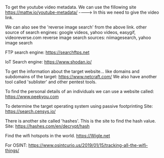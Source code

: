 To get the youtube video metadata. We can use the fillowing site
<https://mattw.io/youtube-metadata/> ----> In this we need to give the video link.

We can also see the 'reverse image search' from the above link.
other source of search engines:  google videos, yahoo videos, easygif, videoreverse.com
reverse image search sources:  niimagesearch, yahoo image search


FTP search engine:   https://searchftps.net

IoT Search engine:  https://www.shodan.io/

To get the information about the target website...
	like domains and subdomains of the target:   https://www.netcraft.com/
	We also have another tool called 'sublister' and other pentest tools.

To find the personal details of an individuals we can use a website called: 
	https://www.peekyou.com 

To determine the target operating system using passive footprinting
	 Site: https://search.censys.io/

There is another site called 'hashes'. This is the site to find the hash value.
	Site: https://hashes.com/en/decrypt/hash


Find the wifi hotspots in the world.
https://Wigle.net


For OSINT: https://www.osintcurio.us/2019/01/15/tracking-all-the-wifi-things/


